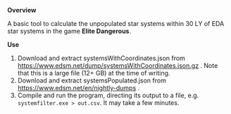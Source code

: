 **Overview**

A basic tool to calculate the unpopulated star systems within 30 LY of EDA star systems in the game **Elite Dangerous**.

**Use**

1. Download and extract systemsWithCoordinates.json from https://www.edsm.net/dump/systemsWithCoordinates.json.gz . Note that this is a large file (12+ GB) at the time of writing.
1. Download and extract systemsPopulated.json from https://www.edsm.net/en/nightly-dumps .
1. Compile and run the program, directing its output to a file, e.g. `systemfilter.exe > out.csv`. It may take a few minutes.